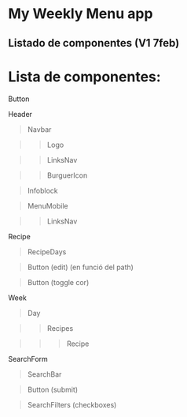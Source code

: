 # My Weekly Menu app

## Listado de componentes (V1 7feb)

# Lista de componentes:

Button

Header

> Navbar

> > Logo

> > LinksNav

> > BurguerIcon

> Infoblock

> MenuMobile

> > LinksNav

Recipe

> RecipeDays

> Button (edit) (en funció del path)

> Button (toggle cor)

Week

> Day

> > Recipes

> > > Recipe

SearchForm

> SearchBar

> Button (submit)

> SearchFilters (checkboxes)
